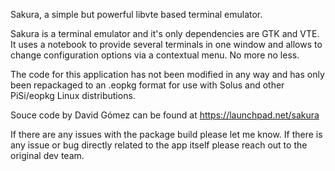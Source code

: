 Sakura, a simple but powerful libvte based terminal emulator.

Sakura is a terminal emulator and it's only dependencies are GTK and VTE. It uses a notebook to provide several terminals in one window and allows to change configuration options via a contextual menu. No more no less.

The code for this application has not been modified in any way and has only been repackaged to an .eopkg format for use with Solus and other PiSi/eopkg Linux distributions.

Souce code by David Gómez can be found at https://launchpad.net/sakura 

If there are any issues with the package build please let me know. If there is any issue or bug directly related to the app itself please reach out to the original dev team.
